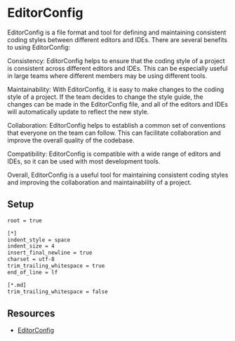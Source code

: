 # EditorConfig

EditorConfig is a file format and tool for defining and maintaining consistent coding styles between different editors and IDEs. There are several benefits to using EditorConfig:

Consistency: EditorConfig helps to ensure that the coding style of a project is consistent across different editors and IDEs. This can be especially useful in large teams where different members may be using different tools.

Maintainability: With EditorConfig, it is easy to make changes to the coding style of a project. If the team decides to change the style guide, the changes can be made in the EditorConfig file, and all of the editors and IDEs will automatically update to reflect the new style.

Collaboration: EditorConfig helps to establish a common set of conventions that everyone on the team can follow. This can facilitate collaboration and improve the overall quality of the codebase.

Compatibility: EditorConfig is compatible with a wide range of editors and IDEs, so it can be used with most development tools.

Overall, EditorConfig is a useful tool for maintaining consistent coding styles and improving the collaboration and maintainability of a project.

## Setup

```txt
root = true

[*]
indent_style = space
indent_size = 4
insert_final_newline = true
charset = utf-8
trim_trailing_whitespace = true
end_of_line = lf

[*.md]
trim_trailing_whitespace = false
```

## Resources

-   [EditorConfig](https://editorconfig.org/)
